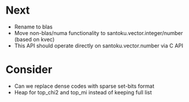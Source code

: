 # Next

- Rename to blas
- Move non-blas/numa functionality to santoku.vector.integer/number (based on kvec)
- This API should operate directly on santoku.vector.number via C API

# Consider

- Can we replace dense codes with sparse set-bits format
- Heap for top_chi2 and top_mi instead of keeping full list
